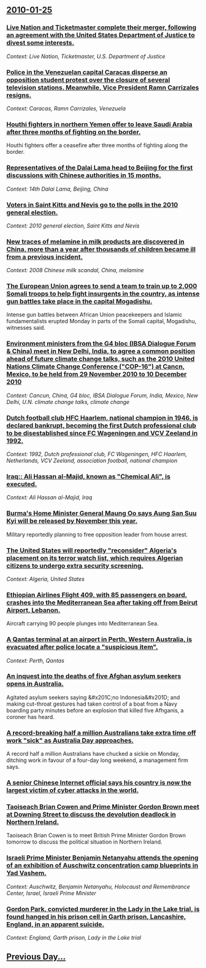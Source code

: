 ## [2010-01-25](/news/2010/01/25/index.md)

### [Live Nation and Ticketmaster complete their merger, following an agreement with the United States Department of Justice to divest some interests. ](/news/2010/01/25/live-nation-and-ticketmaster-complete-their-merger-following-an-agreement-with-the-united-states-department-of-justice-to-divest-some-inter.md)
_Context: Live Nation, Ticketmaster, U.S. Department of Justice_

### [Police in the Venezuelan capital Caracas disperse an opposition student protest over the closure of several television stations. Meanwhile, Vice President Ramn Carrizales resigns. ](/news/2010/01/25/police-in-the-venezuelan-capital-caracas-disperse-an-opposition-student-protest-over-the-closure-of-several-television-stations-meanwhile.md)
_Context: Caracas, Ramn Carrizales, Venezuela_

### [Houthi fighters in northern Yemen offer to leave Saudi Arabia after three months of fighting on the border. ](/news/2010/01/25/houthi-fighters-in-northern-yemen-offer-to-leave-saudi-arabia-after-three-months-of-fighting-on-the-border.md)
Houthi fighters offer a ceasefire after three months of fighting along the border.

### [Representatives of the Dalai Lama head to Beijing for the first discussions with Chinese authorities in 15 months. ](/news/2010/01/25/representatives-of-the-dalai-lama-head-to-beijing-for-the-first-discussions-with-chinese-authorities-in-15-months.md)
_Context: 14th Dalai Lama, Beijing, China_

### [Voters in Saint Kitts and Nevis go to the polls in the 2010 general election. ](/news/2010/01/25/voters-in-saint-kitts-and-nevis-go-to-the-polls-in-the-2010-general-election.md)
_Context: 2010 general election, Saint Kitts and Nevis_

### [New traces of melamine in milk products are discovered in China, more than a year after thousands of children became ill from a previous incident. ](/news/2010/01/25/new-traces-of-melamine-in-milk-products-are-discovered-in-china-more-than-a-year-after-thousands-of-children-became-ill-from-a-previous-inc.md)
_Context: 2008 Chinese milk scandal, China, melamine_

### [The European Union agrees to send a team to train up to 2,000 Somali troops to help fight insurgents in the country, as intense gun battles take place in the capital Mogadishu. ](/news/2010/01/25/the-european-union-agrees-to-send-a-team-to-train-up-to-2-000-somali-troops-to-help-fight-insurgents-in-the-country-as-intense-gun-battles.md)
Intense gun battles between African Union peacekeepers and Islamic fundamentalists erupted Monday in parts of the Somali capital, Mogadishu, witnesses said.

### [Environment ministers from the G4 bloc (IBSA Dialogue Forum & China) meet in New Delhi, India, to agree a common position ahead of future climate change talks, such as the 2010 United Nations Climate Change Conference ("COP-16") at Cancn, Mexico, to be held from 29 November 2010 to 10 December 2010 ](/news/2010/01/25/environment-ministers-from-the-g4-bloc-ibsa-dialogue-forum-china-meet-in-new-delhi-india-to-agree-a-common-position-ahead-of-future-cl.md)
_Context: Cancun, China, G4 bloc, IBSA Dialogue Forum, India, Mexico, New Delhi, U.N. climate change talks, climate change_

### [Dutch football club HFC Haarlem, national champion in 1946, is declared bankrupt, becoming the first Dutch professional club to be disestablished since FC Wageningen and VCV Zeeland in 1992. ](/news/2010/01/25/dutch-football-club-hfc-haarlem-national-champion-in-1946-is-declared-bankrupt-becoming-the-first-dutch-professional-club-to-be-disestabl.md)
_Context: 1992, Dutch professional club, FC Wageningen, HFC Haarlem, Netherlands, VCV Zeeland, association football, national champion_

### [Iraq:: Ali Hassan al-Majid, known as "Chemical Ali", is executed. ](/news/2010/01/25/iraq-ali-hassan-al-majid-known-as-chemical-ali-is-executed.md)
_Context: Ali Hassan al-Majid, Iraq_

### [Burma's Home Minister General Maung Oo says Aung San Suu Kyi will be released by November this year. ](/news/2010/01/25/burma-s-home-minister-general-maung-oo-says-aung-san-suu-kyi-will-be-released-by-november-this-year.md)
Military reportedly planning to free opposition leader from house arrest.

### [The United States will reportedly "reconsider" Algeria's placement on its terror watch list, which requires Algerian citizens to undergo extra security screening. ](/news/2010/01/25/the-united-states-will-reportedly-reconsider-algeria-s-placement-on-its-terror-watch-list-which-requires-algerian-citizens-to-undergo-ext.md)
_Context: Algeria, United States_

### [Ethiopian Airlines Flight 409, with 85 passengers on board, crashes into the Mediterranean Sea after taking off from Beirut Airport, Lebanon. ](/news/2010/01/25/ethiopian-airlines-flight-409-with-85-passengers-on-board-crashes-into-the-mediterranean-sea-after-taking-off-from-beirut-airport-lebanon.md)
Aircraft carrying 90 people plunges into Mediterranean Sea.

### [A Qantas terminal at an airport in Perth, Western Australia, is evacuated after police locate a "suspicious item". ](/news/2010/01/25/a-qantas-terminal-at-an-airport-in-perth-western-australia-is-evacuated-after-police-locate-a-suspicious-item.md)
_Context: Perth, Qantas_

### [An inquest into the deaths of five Afghan asylum seekers opens in Australia. ](/news/2010/01/25/an-inquest-into-the-deaths-of-five-afghan-asylum-seekers-opens-in-australia.md)
Agitated asylum seekers saying &amp;#x201C;no Indonesia&amp;#x201D; and making cut-throat gestures had taken control of a boat from a Navy boarding party minutes before an explosion that killed five Afhganis, a coroner has heard.

### [A record-breaking half a million Australians take extra time off work "sick" as Australia Day approaches. ](/news/2010/01/25/a-record-breaking-half-a-million-australians-take-extra-time-off-work-sick-as-australia-day-approaches.md)
A record half a million Australians have chucked a sickie on Monday, ditching work in favour of a four-day long weekend, a management firm says.

### [A senior Chinese Internet official says his country is now the largest victim of cyber attacks in the world. ](/news/2010/01/25/a-senior-chinese-internet-official-says-his-country-is-now-the-largest-victim-of-cyber-attacks-in-the-world.md)
### [Taoiseach Brian Cowen and Prime Minister Gordon Brown meet at Downing Street to discuss the devolution deadlock in Northern Ireland. ](/news/2010/01/25/taoiseach-brian-cowen-and-prime-minister-gordon-brown-meet-at-downing-street-to-discuss-the-devolution-deadlock-in-northern-ireland.md)
Taoiseach Brian Cowen is to meet British Prime Minister Gordon Brown tomorrow to discuss the political situation in Northern Ireland.

### [Israeli Prime Minister Benjamin Netanyahu attends the opening of an exhibition of Auschwitz concentration camp blueprints in Yad Vashem. ](/news/2010/01/25/israeli-prime-minister-benjamin-netanyahu-attends-the-opening-of-an-exhibition-of-auschwitz-concentration-camp-blueprints-in-yad-vashem.md)
_Context: Auschwitz, Benjamin Netanyahu, Holocaust and Remembrance Center, Israel, Israeli Prime Minister_

### [Gordon Park, convicted murderer in the Lady in the Lake trial, is found hanged in his prison cell in Garth prison, Lancashire, England, in an apparent suicide. ](/news/2010/01/25/gordon-park-convicted-murderer-in-the-lady-in-the-lake-trial-is-found-hanged-in-his-prison-cell-in-garth-prison-lancashire-england-in-a.md)
_Context: England, Garth prison, Lady in the Lake trial_

## [Previous Day...](/news/2010/01/24/index.md)

